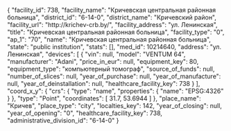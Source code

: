 {
    "facility_id": 738,
    "facility_name": "Кричевская центральная районная больница",
    "district_id": "6-14-0",
    "district_name": "Кричевский район",
    "facility_url": "http:\/\/krichev-crb.by\/",
    "facility_address": "ул. Ленинская",
    "title": "Кричевская центральная районная больница",
    "facility_type": "0",
    "ap_1": "70",
    "name": "Кричевская центральная районная больница",
    "state": "public institution",
    "stats": [],
    "med_id": 10214640,
    "address": "ул. Ленинская",
    "devices": [
        {
            "vin": null,
            "model": "VENTUM 64",
            "manufacturer": "Adani",
            "price_in_eur": null,
            "equipment_key": 80,
            "equipment_type": "компьютерный томограф",
            "source_of_funds": null,
            "number_of_slices": null,
            "year_of_purchase": null,
            "year_of_manufacture": null,
            "year_of_deinstallation": null,
            "healthcare_facility_key": 738
        }
    ],
    "coord_x_y": {
        "crs": {
            "type": "name",
            "properties": {
                "name": "EPSG:4326"
            }
        },
        "type": "Point",
        "coordinates": [
            31.7,
            53.6944
        ]
    },
    "place_name": "Кричев",
    "place_type": "city",
    "localties_key": 142,
    "year_of_closing": null,
    "year_of_opening": "0",
    "healthcare_facility_key": 738,
    "administrative_division_id": "6-14-0"
}
